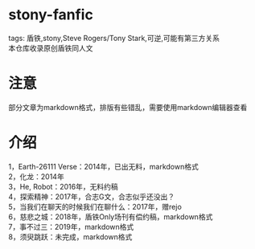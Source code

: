 # stony-fanfic
tags: 盾铁,stony,Steve Rogers/Tony Stark,可逆,可能有第三方关系  
本仓库收录原创盾铁同人文

# 注意
部分文章为markdown格式，排版有些错乱，需要使用markdown编辑器查看

# 介绍
1，Earth-26111 Verse：2014年，已出无料，markdown格式  
2，化龙：2014年  
3，He, Robot：2016年，无料约稿  
4，探索精神：2017年，合志G文，合志似乎还没出？  
5，当我们在聊天的时候我们在聊什么：2017年，赠rejo  
6，慈悲之城：2018年，盾铁Only场刊有偿约稿，markdown格式  
7，事不过三：2019年，markdown格式  
8，须臾跳跃：未完成，markdown格式  

